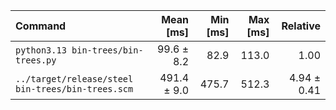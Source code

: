 | Command | Mean [ms] | Min [ms] | Max [ms] | Relative |
|:---|---:|---:|---:|---:|
| `python3.13 bin-trees/bin-trees.py` | 99.6 ± 8.2 | 82.9 | 113.0 | 1.00 |
| `../target/release/steel bin-trees/bin-trees.scm` | 491.4 ± 9.0 | 475.7 | 512.3 | 4.94 ± 0.41 |
